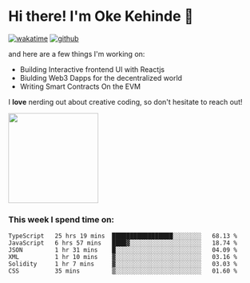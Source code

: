 # Hi there! I'm Oke Kehinde :cowboy_hat_face:

[![wakatime](https://wakatime.com/badge/user/5f3f42a0-7b4f-4c4b-b2da-012c5ac2fa62.svg)](https://wakatime.com/@5f3f42a0-7b4f-4c4b-b2da-012c5ac2fa62)
[![github](https://img.shields.io/github/followers/okeken?logo=github&style=plastic)](https://github.com/okeken?tab=followers)

and here are a few things I'm working on:

- Building Interactive frontend UI with Reactjs
- Biulding Web3 Dapps for the decentralized world
- Writing Smart Contracts On the EVM

I **love** nerding out about creative coding, so don't hesitate to reach out!


<img height="180em" src="https://github-readme-stats.vercel.app/api?username=okeken&show_icons=true&hide_border=true&&count_private=true&include_all_commits=true" />

### This week I spend time on:

<!--START_SECTION:waka-->

```text
TypeScript   25 hrs 19 mins  █████████████████░░░░░░░░   68.13 %
JavaScript   6 hrs 57 mins   ████▓░░░░░░░░░░░░░░░░░░░░   18.74 %
JSON         1 hr 31 mins    █░░░░░░░░░░░░░░░░░░░░░░░░   04.09 %
XML          1 hr 10 mins    ▓░░░░░░░░░░░░░░░░░░░░░░░░   03.16 %
Solidity     1 hr 7 mins     ▓░░░░░░░░░░░░░░░░░░░░░░░░   03.03 %
CSS          35 mins         ▒░░░░░░░░░░░░░░░░░░░░░░░░   01.60 %
```

<!--END_SECTION:waka-->
